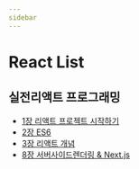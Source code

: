 ```yaml
---
sidebar
---
```


# React List
## 실전리액트 프로그래밍
* [1장 리액트 프로젝트 시작하기](./실전리액트프로그래밍/1.html/)
* [2장 ES6](./실전리액트프로그래밍/2.html/)
* [3장 리액트 개념](./실전리액트프로그래밍/3.html/)
* [8장 서버사이드렌더링 & Next.js](./실전리액트프로그래밍/8.html/)
